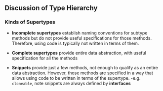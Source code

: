 Discussion of Type Hierarchy
---

### Kinds of Supertypes
- **Incomplete supertypes** establish naming conventions for subtype methods but do not provide useful specifications for those methods. Therefore, using code is typically not written in terms of them.

- **Complete supertypes** provide entire data abstraction, with useful specification for all the methods

- **Snippets** provide just a few methods, not enough to qualify as an entire data abstraction. However, those methods are specified in a way that allows using code to be written in terms of the supertype.
	-e.g. `cloneable`, note snippets are always defined by **interfaces**

